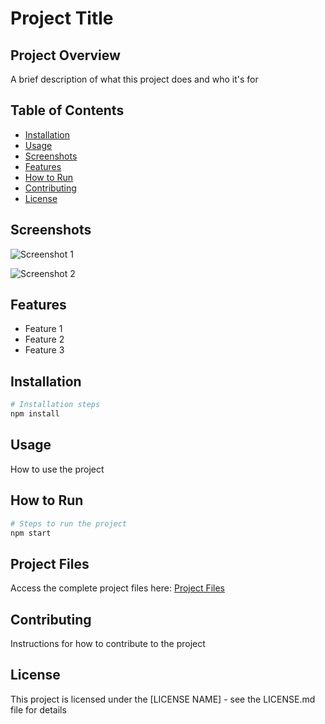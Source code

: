 # Project Title

## Project Overview
A brief description of what this project does and who it's for

## Table of Contents
- [Installation](#installation)
- [Usage](#usage)
- [Screenshots](#screenshots)
- [Features](#features)
- [How to Run](#how-to-run)
- [Contributing](#contributing)
- [License](#license)

## Screenshots

![Screenshot 1](https://drive.google.com/uc?export=view&id=1-kwWUHHejBJ-rR0gJb2Khq1yRLPbMqtf)

![Screenshot 2](https://drive.google.com/uc?export=view&id=1-m89S44xf8xEoqSfewuMnl_WIcWH1CLt)

## Features
* Feature 1
* Feature 2
* Feature 3

## Installation
```bash
# Installation steps
npm install
```

## Usage
How to use the project

## How to Run
```bash
# Steps to run the project
npm start
```

## Project Files
Access the complete project files here:
[Project Files](https://drive.google.com/drive/folders/1jF95IyrWqjDbsD6SuImDyvjDsVaif5Pz?usp=drive_link)

## Contributing
Instructions for how to contribute to the project

## License
This project is licensed under the [LICENSE NAME] - see the LICENSE.md file for details
